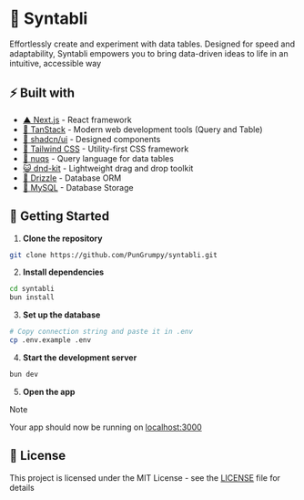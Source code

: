 # 🐍 Syntabli

Effortlessly create and experiment with data tables. Designed for speed and adaptability, Syntabli empowers you to bring data-driven ideas to life in an intuitive, accessible way

## ⚡ Built with

- [▲ Next.js](https://nextjs.org/) - React framework
- [🌴 TanStack](https://tanstack.com/) - Modern web development tools (Query and Table)
- [🍧 shadcn/ui](https://ui.shadcn.com/) - Designed components
- [🎨 Tailwind CSS](https://tailwindcss.com/) - Utility-first CSS framework
- [🌈 nuqs](https://nuqs.47ng.com/) - Query language for data tables
- [😺 dnd-kit](https://dndkit.com/) - Lightweight drag and drop toolkit
- [🥴 Drizzle](https://orm.drizzle.team/) - Database ORM
- [🐬 MySQL](https://www.mysql.com/) - Database Storage

## 🚀 Getting Started

1. **Clone the repository**

```bash
git clone https://github.com/PunGrumpy/syntabli.git
```

2. **Install dependencies**

```bash
cd syntabli
bun install
```

3. **Set up the database**

```bash
# Copy connection string and paste it in .env
cp .env.example .env
```

4. **Start the development server**

```bash
bun dev
```

5. **Open the app**

> [!NOTE]
> Your app should now be running on [localhost:3000](http://localhost:3000/)

## 📝 License

This project is licensed under the MIT License - see the [LICENSE](LICENSE) file for details
